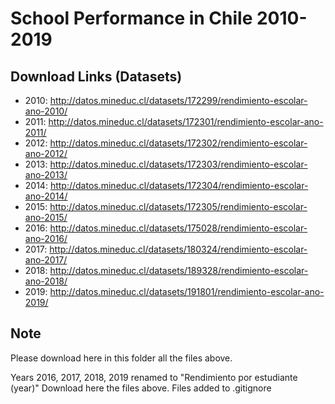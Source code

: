 # School Performance in Chile 2010-2019
 
Download Links (Datasets)
--------------
- 2010: http://datos.mineduc.cl/datasets/172299/rendimiento-escolar-ano-2010/
- 2011: http://datos.mineduc.cl/datasets/172301/rendimiento-escolar-ano-2011/
- 2012: http://datos.mineduc.cl/datasets/172302/rendimiento-escolar-ano-2012/ 
- 2013: http://datos.mineduc.cl/datasets/172303/rendimiento-escolar-ano-2013/
- 2014: http://datos.mineduc.cl/datasets/172304/rendimiento-escolar-ano-2014/
- 2015: http://datos.mineduc.cl/datasets/172305/rendimiento-escolar-ano-2015/
- 2016: http://datos.mineduc.cl/datasets/175028/rendimiento-escolar-ano-2016/
- 2017: http://datos.mineduc.cl/datasets/180324/rendimiento-escolar-ano-2017/
- 2018: http://datos.mineduc.cl/datasets/189328/rendimiento-escolar-ano-2018/
- 2019: http://datos.mineduc.cl/datasets/191801/rendimiento-escolar-ano-2019/

Note
----
Please download here in this folder all the files above.

Years 2016, 2017, 2018, 2019 renamed to "Rendimiento por estudiante (year)"
Download here the files above. Files added to .gitignore
